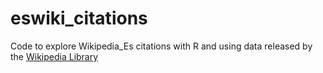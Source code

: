# eswiki_citations
Code to explore Wikipedia_Es citations with R and using data released by the [Wikipedia Library](https://figshare.com/articles/Wikipedia_Scholarly_Article_Citations/1299540)
